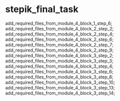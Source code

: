 # stepik_final_task
add_required_files_from_module_4_block_1_step_6;
add_required_files_from_module_4_block_2_step_2;
add_required_files_from_module_4_block_2_step_4;
add_required_files_from_module_4_block_2_step_6;
add_required_files_from_module_4_block_2_step_7;
add_required_files_from_module_4_block_2_step_9;
add_required_files_from_module_4_block_3_step_2;
add_required_files_from_module_4_block_3_step_3;
add_required_files_from_module_4_block_3_step_4;
add_required_files_from_module_4_block_3_step_6;
add_required_files_from_module_4_block_3_step_8;
add_required_files_from_module_4_block_3_step_10;
add_required_files_from_module_4_block_3_step_13;
add_required_files_from_module_4_block_3_step_14;